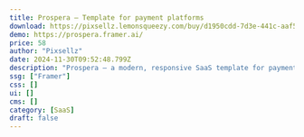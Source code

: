 ```yaml
---
title: Prospera — Template for payment platforms
download: https://pixsellz.lemonsqueezy.com/buy/d1950cdd-7d3e-441c-aaf5-6c9a1e2a9dff?aff=YGGpO5
demo: https://prospera.framer.ai/
price: 58
author: "Pixsellz"
date: 2024-11-30T09:52:48.799Z
description: "Prospera – a modern, responsive SaaS template for payment platforms. It includes a blog with CMS, 404, terms of use, and privacy policy pages, with smooth scroll animations and a minimal design."
ssg: ["Framer"]
css: []
ui: []
cms: []
category: [SaaS]
draft: false
---
```

